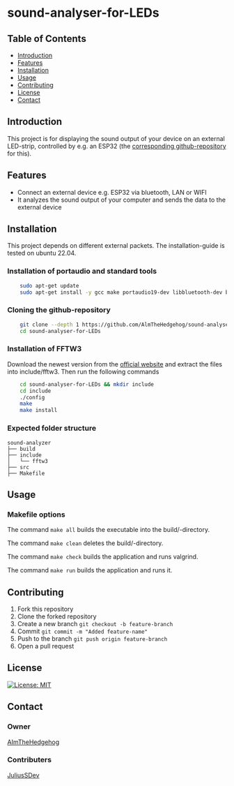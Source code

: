 
# sound-analyser-for-LEDs

## Table of Contents
 - [Introduction](#introduction) 
 - [Features](#features) 
 - [Installation](#installation)
 - [Usage](#usage)
 - [Contributing](#contributing)
 - [License](#license)
 - [Contact](#contact)
 
 
## Introduction
This project is for displaying the sound output of your device on an external LED-strip, controlled by e.g. an ESP32 (the [corresponding github-repository](https://github.com/AlmTheHedgehog/ESP32-WS2811-Bluetooth-Controller) for this).

## Features
- Connect an external device e.g. ESP32 via bluetooth, LAN or WIFI
- It analyzes the sound output of your computer and sends the data to the external device

## Installation

This project depends on different external packets. The installation-guide is tested on ubuntu 22.04.

### Installation of portaudio and standard tools
```sh
    sudo apt-get update
    sudo apt-get install -y gcc make portaudio19-dev libbluetooth-dev bluez valgrind git
```
### Cloning the github-repository
```sh
    git clone --depth 1 https://github.com/AlmTheHedgehog/sound-analyser-for-LEDs.git
    cd sound-analyser-for-LEDs
```

### Installation of FFTW3

Download the newest version from the [official website](http://fftw.org/download.html) and extract the files into include/fftw3. 
Then run the following commands
```sh
	cd sound-analyser-for-LEDs && mkdir include
	cd include
	./config 
	make
	make install
```
  
### Expected folder structure

    sound-analyzer 
    ├── build 
    ├── include 
    │   └── fftw3 
    ├── src 
    ├── Makefile


## Usage
### Makefile options

The command `make all` builds the executable into the build/-directory.

The command `make clean` deletes the build/-directory.

The command `make check` builds the application and runs valgrind.

The command `make run` builds the application and runs it.

## Contributing
1. Fork this repository
2. Clone the forked repository
3. Create a new branch `git checkout -b feature-branch`
4. Commit `git commit -m "Added feature-name"`
5. Push to the branch `git push origin feature-branch`
6. Open a pull request

## License
[![License: MIT](https://img.shields.io/badge/License-MIT-yellow.svg)](https://opensource.org/licenses/MIT)


## Contact
### Owner
[AImTheHedgehog](https://github.com/AlmTheHedgehog) 

### Contributers
[JuliusSDev](https://github.com/JuliusSDev)

